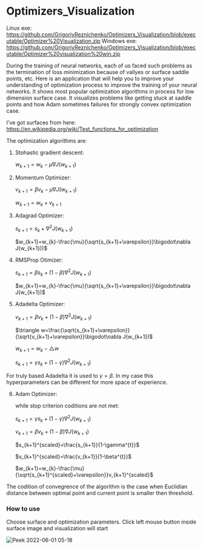 # Optimizers_Visualization
Linux exe: https://github.com/GrigoriyReznichenko/Optimizers_Visualization/blob/executable/Optimizer%20Visualization.zip
Windows exe: https://github.com/GrigoriyReznichenko/Optimizers_Visualization/blob/executable/Optimizer%20visualization%20win.zip

During the training of neural networks, each of us faced such problems as the termination of loss minimization because of vallyes or surface saddle points, etc. 
Here is an application that will help you to improve your understanding of optimization process to improve the training of your neural networks. It shows most popular optimization algorithms in process for low dimension surface case. It visualizes problems like getting stuck at saddle points and how Adam sometimes failures for strongly convex optimization case.

I've got surfaces from here: https://en.wikipedia.org/wiki/Test_functions_for_optimization

The optimization algorithms are:

1) Stohastic gradient descent:

	$w_{k+1}=w_{k}-\mu\nabla J(w_{k+1})$
	
2) Momentum Optimizer:

	$v_{k+1}=\beta v_{k}-\mu\nabla J(w_{k+1})$
	
	$w_{k+1}=w_{k}+v_{k+1}$
	
3) Adagrad Optimizer:

	$s_{k+1}=s_{k}+\nabla^{2}J(w_{k+1})$
	
	$w_{k+1}=w_{k}-\frac{\mu}{\sqrt{s_{k+1}+\varepsilon}}\bigodot\nabla J(w_{k+1}))$
4) RMSProp Otimizer:

	$s_{k+1}=\beta s_{k}+\left(1-\beta\right)\nabla^{2}J(w_{k+1})$
	
	$w_{k+1}=w_{k}-\frac{\mu}{\sqrt{s_{k+1}+\varepsilon}}\bigodot\nabla J(w_{k+1})$

5) Adadelta Optimizer:
	
	$v_{k+1}=\beta v_{k}+\left(1-\beta\right)\nabla^{2}J(w_{k+1})$
	
	$\triangle w=\frac{\sqrt{s_{k+1}+\varepsilon}}{\sqrt{v_{k+1}+\varepsilon}}\bigodot\nabla J(w_{k+1})$
	
	$w_{k+1}=w_{k}-\triangle w$
	
	$s_{k+1}=\gamma s_{k}+\left(1-\gamma\right)\nabla^{2}J(w_{k+1})$
	
For truly based Adadelta it is used to $\gamma = \beta$. In my case this hyperparameters can be different for more space of experience.

6) Adam Optimizer:


	while stop criterion coditions are not met:

	$s_{k+1}=\gamma s_{k}+\left(1-\gamma\right)\nabla^{2}J(w_{k+1})$

	$v_{k+1}=\beta v_{k}+\left(1-\beta\right)\nabla J(w_{k+1})$
	
	$s_{k+1}^{scaled}=\frac{s_{k+1}}{1-\gamma^{t}}$
	
	$v_{k+1}^{scaled}=\frac{v_{k+1}}{1-\beta^{t}}$
	
	$w_{k+1}=w_{k}-\frac{\mu}{\sqrt{s_{k+1}^{scaled}+\varepsilon}}v_{k+1}^{scaled}$
	
The codition of convegrence of the algorithm is the case when Euclidian distance between optimal point and current point is smaller then threshold.

### How to use

Choose surface and optimization parameters. 
Click left mouse button inside surface image and visualization will start

![Peek 2022-06-01 05-18](https://user-images.githubusercontent.com/99965144/171304169-9e595915-1d2d-4cce-9954-ff1c91951f1a.gif)


	
		
		
	
